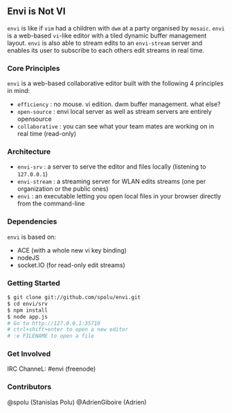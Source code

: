 ## Envi is Not VI

`envi` is like if `vim` had a children with `dwm` at a party organised by `mosaic`. `envi` is a web-based
`vi`-like editor with a tiled dynamic buffer management layout. `envi` is also able to stream edits to an
`envi-stream` server and enables its user to subscribe to each others edit streams in real time.

### Core Principles 
`envi` is a web-based collaborative editor built with the following 4 principles in mind:

- `efficiency`    : no mouse. vi edition. dwm buffer management. what else?
- `open-source`   : envi local server as well as stream servers are entirely opensource
- `collaborative` : you can see what your team mates are working on in real time (read-only)


### Architecture

- `envi-srv`    : a server to serve the editor and files locally (listening to `127.0.0.1`)
- `envi-stream` : a streaming server for WLAN edits streams (one per organization or the public ones)
- `envi`        : an executable letting you open local files in your browser directly from the command-line

### Dependencies

`envi` is based on:

- ACE (with a whole new vi key binding)
- nodeJS  
- socket.IO (for read-only edit streams)

### Getting Started

```bash
$ git clone git://github.com/spolu/envi.git
$ cd envi/srv
$ npm install
$ node app.js
# Go to http://127.0.0.1:35710
# ctrl+shift+enter to open a new editor
# :e FILENAME to open a file
```

### Get Involved

IRC ChanneL: #envi (freenode)

### Contributors

@spolu (Stanislas Polu)
@AdrienGiboire (Adrien)
 
